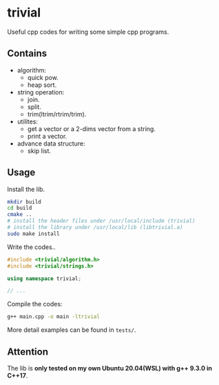 # trivial

Useful cpp codes for writing some simple cpp programs.

## Contains

- algorithm: 
    - quick pow.
    - heap sort.
- string operation:
    - join.
    - split.
    - trim(ltrim/rtrim/trim).
- utilites:
    - get a vector or a 2-dims vector from a string.
    - print a vector.
- advance data structure:
    - skip list.

## Usage

Install the lib.


```bash
mkdir build
cd build
cmake ..
# install the header files under /usr/local/include (trivial)
# install the library under /usr/local/lib (libtrivial.a)
sudo make install 
```
Write the codes..

```cpp
#include <trivial/algorithm.h>
#include <trivial/strings.h>

using namespace trivial;

// ...
```

Compile the codes:

```bash
g++ main.cpp -o main -ltrivial
```

More detail examples can be found in `tests/`.

## Attention

The lib is **only tested on my own Ubuntu 20.04(WSL) with g++ 9.3.0 in C++17**.
